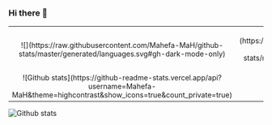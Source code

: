 ### Hi there 👋

<table style="text-align:center;">
  <tr>
    <td><img>![](https://raw.githubusercontent.com/Mahefa-MaH/github-stats/master/generated/languages.svg#gh-dark-mode-only)</img></td>
    <td>![](https://raw.githubusercontent.com/Mahefa-MaH/github-stats/master/generated/overview.svg#gh-dark-mode-only)</td>
  </tr>
  <tr>
    <td>
      ![Github stats](https://github-readme-stats.vercel.app/api?username=Mahefa-MaH&theme=highcontrast&show_icons=true&count_private=true)
    </td>
  </tr>
</table>

![Github stats](https://github-readme-stats.vercel.app/api?username=Mahefa-MaH&theme=highcontrast&show_icons=true&count_private=true)

<!--
**Mahefa-MaH/Mahefa-MaH** is a ✨ _special_ ✨ repository because its `README.md` (this file) appears on your GitHub profile.

Here are some ideas to get you started:

- 🔭 I’m currently working on ...
- 🌱 I’m currently learning ...
- 👯 I’m looking to collaborate on ...
- 🤔 I’m looking for help with ...
- 💬 Ask me about ...
- 📫 How to reach me: ...
- 😄 Pronouns: ...
- ⚡ Fun fact: ...
-->
